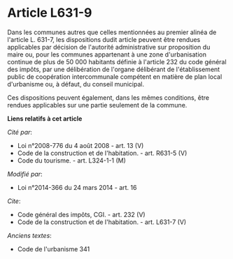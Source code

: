 # Article L631-9

Dans les communes autres que celles mentionnées au premier alinéa de l'article L. 631-7, les dispositions dudit article
peuvent être rendues applicables par décision de l'autorité administrative sur proposition du maire ou, pour les communes
appartenant à une zone d'urbanisation continue de plus de 50 000 habitants définie à l'article 232 du code général des
impôts, par une délibération de l'organe délibérant de l'établissement public de coopération intercommunale compétent en
matière de plan local d'urbanisme ou, à défaut, du conseil municipal. 

Ces dispositions peuvent également, dans les mêmes conditions, être rendues applicables sur une partie seulement de la
commune.

**Liens relatifs à cet article**

_Cité par_:

  - Loi n°2008-776 du 4 août 2008 - art. 13 (V)
  - Code de la construction et de l'habitation. - art. R631-5 (V)
  - Code du tourisme. - art. L324-1-1 (M)

_Modifié par_:

  - Loi n°2014-366 du 24 mars 2014 - art. 16

_Cite_:

  - Code général des impôts, CGI. - art. 232 (V)
  - Code de la construction et de l'habitation. - art. L631-7 (V)

_Anciens textes_:

  - Code de l'urbanisme 341
